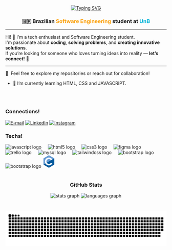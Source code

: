 <div align="center">
  <a href="https://git.io/typing-svg">
    <img src="https://readme-typing-svg.demolab.com?font=Fira+Code&weight=500&size=22&pause=1000&color=white&center=true&vCenter=true&random=false&width=524&lines=%E2%8A%B9+Hey+,+I'm+Thiago+!" alt="Typing SVG">
  </a>
</div>

<h3 align="center"><strong>🇧🇷 Brazilian <span style="color:#fca311">Software Engineering</span> student at <span style="color:#00b4d8">UnB</span></strong></h3>

---

Hi! 👋 I'm a tech enthusiast and Software Engineering student.  
I'm passionate about **coding**, **solving problems**, and **creating innovative solutions**.  
If you’re looking for someone who loves turning ideas into reality — **let’s connect!** 🚀

---

📌 &nbsp;Feel free to explore my repositories or reach out for collaboration!

- 🌱 I’m currently learning HTML, CSS and JAVASCRIPT.
<br>

#
<img align="right" alt="" height="180px" src="https://i.pinimg.com/originals/b7/fe/09/b7fe0977bad1950393d6450f32a37ca0.gif">

<h3 align="left">Connections!</h3>

[![E-mail](https://img.shields.io/badge/-Email-000?style=for-the-badge&logo=microsoft-outlook&logoColor=FFFFFF&color:FFF)](mailto:2005thiagosilva@gmail.com)
[![LinkedIn](https://img.shields.io/badge/-LinkedIn-000?style=for-the-badge&logo=linkedin&logoColor=FFFFFF&color:FFF)](https://www.linkedin.com/in/thiago-silva-0254b2243/)
[![Instagram](https://img.shields.io/badge/-Instagram-000?style=for-the-badge&logo=instagram&logoColor=FFFFFF&color:FFF)](https://www.instagram.com/thiaagosx/)






<h3 align="left">Techs!</h3>



<div align="left">
  <img src="https://cdn.jsdelivr.net/gh/devicons/devicon/icons/javascript/javascript-original.svg" height="30" alt="javascript logo"  />
  <img width="12" />
  <img src="https://cdn.jsdelivr.net/gh/devicons/devicon/icons/html5/html5-original.svg" height="30" alt="html5 logo"  />
  <img width="12" />
  <img src="https://cdn.jsdelivr.net/gh/devicons/devicon/icons/css3/css3-original.svg" height="30" alt="css3 logo"  />
  <img width="12" />
  <img src="https://cdn.jsdelivr.net/gh/devicons/devicon/icons/figma/figma-original.svg" height="30" alt="figma logo"  />
  <img width="12" />
  <img src="https://cdn.jsdelivr.net/gh/devicons/devicon/icons/trello/trello-plain.svg" height="30" alt="trello logo"  />
  <img width="12" />
  <img src="https://cdn.jsdelivr.net/gh/devicons/devicon/icons/mysql/mysql-original.svg" height="30" alt="mysql logo"  />
  <img width="12" />
  <img src="https://cdn.jsdelivr.net/gh/devicons/devicon/icons/tailwindcss/tailwindcss-original-wordmark.svg" height="30" alt="tailwindcss logo"  />
  <img width="12" />
  <img src="https://cdn.jsdelivr.net/gh/devicons/devicon/icons/bootstrap/bootstrap-original.svg" height="30" alt="bootstrap logo"  />
  <img src="https://cdn.jsdelivr.net/gh/devicons/devicon/icons/java/java-original.svg" height="30" alt="bootstrap logo"  />
  <img src="https://raw.githubusercontent.com/devicons/devicon/master/icons/c/c-original.svg" alt="c" width="40" height="40"  />
  
</div>




<br>

<h3 align=center>GitHub Stats</h3>



<div align="center">
  <img src="https://github-readme-stats.vercel.app/api?username=Thiaagosil&hide_title=false&hide_rank=false&show_icons=true&include_all_commits=true&count_private=true&disable_animations=false&theme=react&locale=en&hide_border=false" height="150" alt="stats graph"  />
  <img src="https://github-readme-stats.vercel.app/api/top-langs?username=Thiaagosil&locale=en&hide_title=false&layout=compact&card_width=320&langs_count=5&theme=github_dark&hide_border=false" height="150" alt="languages graph"  />
</div>


#

<picture align="center">
  <source media="(prefers-color-scheme: dark)" srcset="https://raw.githubusercontent.com/mari4souza/mari4souza/output/github-contribution-grid-snake-dark.svg">
  <source media="(prefers-color-scheme: light)" srcset="https://raw.githubusercontent.com/mari4souza/mari4souza/output/github-contribution-grid-snake-dark.svg">
  <img align="center" alt="github contribution grid snake animation" src="https://raw.githubusercontent.com/mari4souza/mari4souza/output/github-contribution-grid-snake.svg">
</picture>
